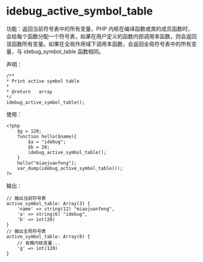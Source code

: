 # idebug\_active\_symbol\_table

功能：返回当前符号表中的所有变量，PHP 内核在编译函数或类的成员函数时，会给每个函数分配一个符号表，如果在用户定义的函数内部调用本函数，则会返回该函数所有变量。如果在全局作用域下调用本函数，会返回全局符号表中的所有变量，与 idebug\_symbol\_table 函数相同。

声明：

```
/**
* Print active symbol table
*
* @return   array
*/
idebug_active_symbol_table();
```

使用：

```
<?php
    $g = 120;
    function hello($name){
        $a = "idebug";
        $b = 20;
        idebug_active_symbol_table();
    }
    hello("miaojuanfeng");
    var_dump(idebug_active_symbol_table());
?>
```

输出：

```
// 输出当前符号表
active_symbol_table: Array(3) { 
    'name' => string(12) "miaojuanfeng", 
    'a' => string(6) "idebug", 
    'b' => int(20)
}
// 输出全局符号表
active_symbol_table: Array(8) { 
    // 省略内核变量...
    'g' => int(120)
}
```



